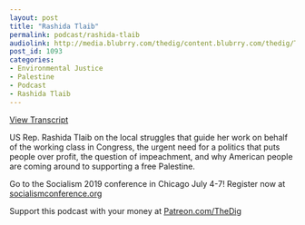 ```yaml
---
layout: post
title: "Rashida Tlaib"
permalink: podcast/rashida-tlaib
audiolink: http://media.blubrry.com/thedig/content.blubrry.com/thedig/The_Dig-EP_200-Tlaib.mp3
post_id: 1093
categories: 
- Environmental Justice
- Palestine
- Podcast
- Rashida Tlaib
---
```


[View Transcript](https://jacobinmag.com/2019/07/rashida-tlaib-detroit-palestine)

US Rep. Rashida Tlaib on the local struggles that guide her work on behalf of the working class in Congress, the urgent need for a politics that puts people over profit, the question of impeachment, and why American people are coming around to supporting a free Palestine.

Go to the Socialism 2019 conference in Chicago July 4-7! Register now at 
[socialismconference.org](http://socialismconference.org)

Support this podcast with your money at 
[Patreon.com/TheDig](http://Patreon.com/TheDig)